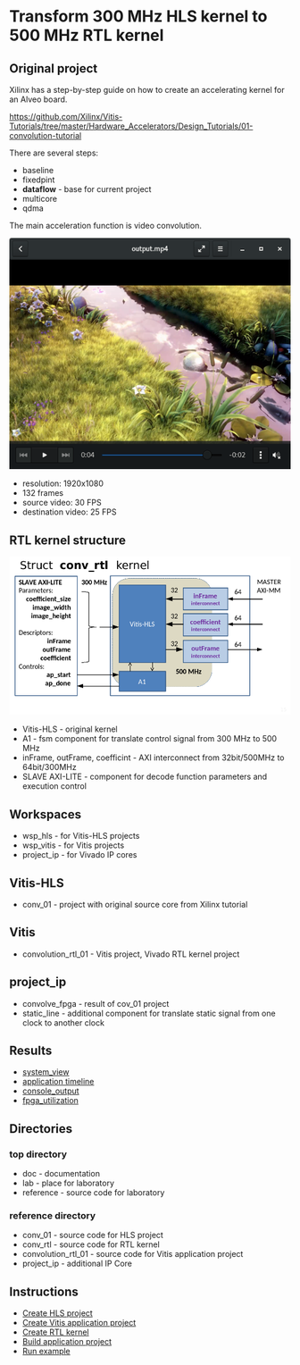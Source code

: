 # Transform 300 MHz HLS kernel to 500 MHz RTL kernel

## Original project

Xilinx has a step-by-step guide on how to create an accelerating kernel for an Alveo board.

 https://github.com/Xilinx/Vitis-Tutorials/tree/master/Hardware_Accelerators/Design_Tutorials/01-convolution-tutorial

There are several steps:
* baseline
* fixedpint
* **dataflow**  - base for current project
* multicore
* qdma

The main acceleration function is video convolution.

![video](./doc/video.png)

* resolution: 1920x1080
* 132 frames 
* source video: 30 FPS
* destination video: 25 FPS

## RTL kernel structure 

![struct](./doc/struct.png)

* Vitis-HLS - original kernel
* A1 - fsm component for translate control signal from 300 MHz to 500 MHz
* inFrame, outFrame, coefficint - AXI interconnect from 32bit/500MHz to 64bit/300MHz
* SLAVE AXI-LITE - component for decode function parameters and execution control

## Workspaces

* wsp_hls - for Vitis-HLS projects
* wsp_vitis - for Vitis projects
* project_ip - for Vivado IP cores

## Vitis-HLS

* conv_01 - project with original source core from Xilinx tutorial

## Vitis

* convolution_rtl_01 - Vitis project, Vivado RTL kernel project

## project_ip

* convolve_fpga - result of cov_01 project
* static_line - additional component for translate static signal from one clock to another clock

## Results

* [system_view](./doc/system_view.md) 
* [application timeline](./doc/application_timeline.md)
* [console_output](./doc/console_output.md)
* [fpga_utilization](./doc/fpga_utilisation.md)

## Directories
### top directory
* doc - documentation
* lab - place for laboratory 
* reference - source code for laboratory
### reference directory
* conv_01 - source code for HLS project
* conv_rtl - source code for RTL kernel
* convolution_rtl_01 - source code for Vitis application project
* project_ip - additional IP Core

## Instructions

* [Create HLS project](./doc/create_hls.md) 
* [Create Vitis application project](./doc/create_app_project.md) 
* [Create RTL kernel](./doc/create_rtl.md) 
* [Build  application project](./doc/build_app_project.md) 
* [Run example](./doc/run_example.md) 


